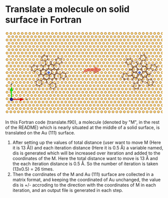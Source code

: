 # Translate a molecule on solid surface in Fortran

![image alt](https://github.com/atomicadi/Translate-a-molecule-on-solid-surface_in-Fortran/blob/fcdfdaf13bd7b94d720c0e3783c12bef9fa0c108/trans_represent.png)

In this Fortran code (translate.f90), a molecule (denoted by "M", in the rest of the README) which is nearly situated at the middle of a solid surface, is translated on the Au (111) surface.


1. After setting up the values of total distance (user want to move M (Here it is 13 Å)) and each iteration distance (Here it is 0.5 Å) a variable named, dis is generated which will be increased over iteration and added to the coordinates of the M. Here the total distance want to move is 13 Å and the each iteration distance is 0.5 Å. So the number of iteration is taken (13x0.5) = 26 times.
2. Then the corrdinates of the M and Au (111) surface are collected in a matrix format, and keeping the coordinated of Au unchanged, the value dis is  +/- accroding to the direction with the coordinates of M in each iteration, and an output file is generated in each step.

